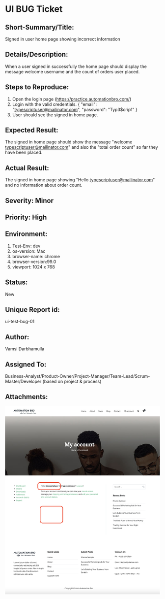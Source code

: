 # UI BUG Ticket
## Short-Summary/Title: 
Signed in user home page showing incorrect information

## Details/Description:  
When a user signed in successfully the home page should display the message welcome username and the count of orders user placed.

## Steps to Reproduce:
1. Open the login page (https://practice.automationbro.com/)
2. Login with the valid credentials.
{
    "email": "typescriptuser@mailinator.com",
    "password": "Typ3$crip1"
}
3. User should see the signed in home page.


## Expected Result: 
The signed in home page should show the message "welcome typescriptuser@mailinator.com" and also the "total order count" so far they have been placed.


## Actual Result: 
The signed in home page showing "Hello typescriptuser@mailinator.com" and no information about order count.

## Severity: Minor

## Priority: High

## Environment: 
1. Test-Env: dev
2. os-version: Mac 
3. browser-name: chrome 
4. browser-version:99.0 
5. viewport: 1024 x 768

## Status: 
New

## Unique Report id: 
ui-test-bug-01

## Author: 
Vamsi Darbhamulla

## Assigned To: 
Business-Analyst/Product-Owner/Project-Manager/Team-Lead/Scrum-Master/Developer (based on project & process)

## Attachments:
![Alt text](signed-in-user-home-page-error.png?raw=true "registration-api-error.png")





